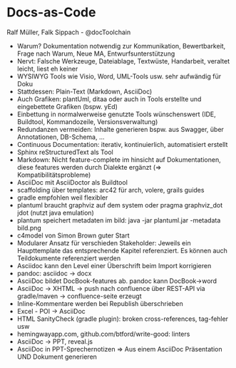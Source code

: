 # Docs-as-Code
Ralf Müller, Falk Sippach - @docToolchain

- Warum? Dokumentation notwendig zur Kommunikation, Bewertbarkeit, Frage nach Warum, Neue MA, Entwurfsunterstützung
- Nervt: Falsche Werkzeuge, Dateiablage, Textwüste, Handarbeit, veraltet leicht, liest eh keiner
- WYSIWYG Tools wie Visio, Word, UML-Tools usw. sehr aufwändig für Doku
- Stattdessen: Plain-Text (Markdown, AsciiDoc)
- Auch Grafiken: plantUml, ditaa oder auch in Tools erstellte und eingebettete Grafiken (bspw. yEd)
- Einbettung in normalwerweise genutzte Tools wünschenswert (IDE, Buildtool, Kommandozeile, Versionsverwaltung) 
- Redundanzen vermeiden: Inhalte generieren bspw. aus Swagger, über Annotationen, DB-Schema, ...
- Continuous Documentation: iterativ, kontinuierlich, automatisiert erstellt
- Sphinx reStructuredText als Tool
- Markdown: Nicht feature-complete im hinsicht auf Dokumentationen, diese features werden durch Dialekte ergänzt (=> Kompatibilitätsprobleme)
- AsciiDoc mit AsciiDoctor als Buildtool
- scaffolding über templates: arc42 für arch, volere, grails guides
- gradle empfohlen weil flexibler
- plantuml braucht graphviz auf dem system oder pragma graphviz_dot jdot (nutzt java emulation)
- plantum speichert metadaten im bild: java -jar plantuml.jar -metadata bild.png
- c4model von Simon Brown guter Start
- Modularer Ansatz für verschieden Stakeholder: Jeweils ein Haupttemplate das entsprechende Kapitel referenziert. Es können auch Teildokumente referenziert werden
- Asciidoc kann den Level einer Überschrift beim Import korrigieren
- pandoc: asciidoc -> docx
- AsciiDoc bildet DocBook-features ab. pandoc kann DocBook->word
- AsciiDoc -> XHTML -> push nach confluence über REST-API via gradle/maven -> confluence-seite erzeugt
- Inline-Kommentare werden bei Republish überschrieben
- Excel - POI -> AsciiDoc
- HTML SanityCheck (gradle plugin): broken cross-references, tag-fehler usw
- hemingwayapp.com, github.com/btford/write-good: linters
- AsciiDoc -> PPT, reveal.js
- AsciiDoc in PPT-Sprechernotizen => Aus einem AsciiDoc Präsentation UND Dokument generieren